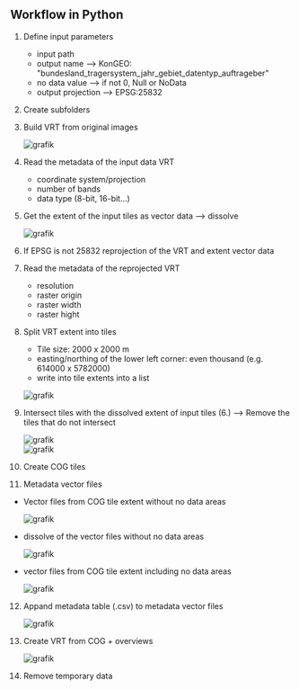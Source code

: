 ## Workflow in Python

1. Define input parameters
   - input path
   - output name ⟶ KonGEO: "bundesland_tragersystem_jahr_gebiet_datentyp_auftrageber"
   - no data value ⟶ if not 0, Null or NoData
   - output projection ⟶ EPSG:25832
2. Create subfolders 
3. Build VRT from original images

   ![grafik](https://github.com/user-attachments/assets/7d7a0347-d5ae-4634-82a3-fc6aa1a9c2b5)

5. Read the metadata of the input data VRT
   - coordinate system/projection
   - number of bands
   - data type (8-bit, 16-bit...)   
6. Get the extent of the input tiles as vector data ⟶ dissolve

    ![grafik](https://github.com/user-attachments/assets/7067f93b-4f43-49fd-986d-7e4862667819)


7. If EPSG is not 25832 reprojection of the VRT and extent vector data
8. Read the metadata of the reprojected VRT
   - resolution
   - raster origin
   - raster width
   - raster hight
9. Split VRT extent into tiles
   - Tile size: 2000 x 2000 m
   - easting/northing of the lower left corner: even thousand (e.g. 614000 x 5782000)
   - write into tile extents into a list
   
   ![grafik](https://github.com/user-attachments/assets/891601c7-63c1-4bfa-ad0b-402f06dfc61f)



10. Intersect tiles with the dissolved extent of input tiles (6.) ⟶ Remove the tiles that do not intersect

     ![grafik](https://github.com/davidkunze/mosaic-creation/assets/133227408/39004eb5-c5be-4fe3-9532-9247cb943f56)  
     ![grafik](https://github.com/user-attachments/assets/efffc543-c0cf-4692-b450-2c897b2eff4c)




11. Create COG tiles
12. Metadata vector files
   - Vector files from COG tile extent without no data areas
   
     ![grafik](https://github.com/davidkunze/mosaic-creation/assets/133227408/2ecb2f60-d06b-4832-badf-f83bf910bf32)

   - dissolve of the vector files without no data areas

     ![grafik](https://github.com/davidkunze/mosaic-creation/assets/133227408/6a2f3bc7-d53e-43f9-9bef-582e5aa3e179)

   - vector files from COG tile extent including no data areas 
   
     ![grafik](https://github.com/user-attachments/assets/e5b4b5d6-6011-4ecd-b4be-129bfb41a9b2)


12. Appand metadata table (.csv) to metadata vector files

    ![grafik](https://github.com/davidkunze/mosaic-creation/assets/133227408/6c9562f6-b2bf-43e3-b193-4a62e9a9dd5c)

13. Create VRT from COG + overviews

    ![grafik](https://github.com/user-attachments/assets/7d7a0347-d5ae-4634-82a3-fc6aa1a9c2b5)
   
14. Remove temporary data

  


